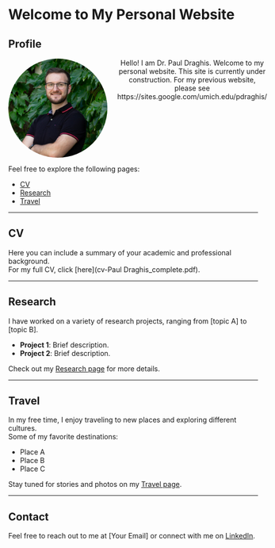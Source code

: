 <!--
<h1 align="Left">Hi 👋, I'm Paul Draghis</h1>
<h3 align="Left">MIT Kavli Postdoctoral Fellow</h3>

<h3 align="left">Connect with me: pdraghis@mit.edu</h3>
<p align="left">
</p>

<h3 align="left">Languages and Tools:</h3>
<p align="left"> <a href="https://www.python.org" target="_blank" rel="noreferrer"> <img src="https://raw.githubusercontent.com/devicons/devicon/master/icons/python/python-original.svg" alt="python" width="40" height="40"/> </a> </p>
//-->


# Welcome to My Personal Website

## Profile
<div style="display: flex; align-items: left;">
  <img src="Draghis_square.jpg" alt="Profile Image" width="200" height="200" style="border-radius:50%; margin-right: 20px;">
  
  <div style="text-align: center;">
    Hello! I am Dr. Paul Draghis. Welcome to my personal website. This site is currently under construction. For my previous website, please see https://sites.google.com/umich.edu/pdraghis/ 
  </div>
</div>



Feel free to explore the following pages:

- [CV](#cv)
- [Research](#research)
- [Travel](#travel)

---

## CV
Here you can include a summary of your academic and professional background.  
For my full CV, click [here](cv-Paul Draghis_complete.pdf).

---

## Research
I have worked on a variety of research projects, ranging from [topic A] to [topic B].  
- **Project 1**: Brief description.
- **Project 2**: Brief description.

Check out my [Research page](#research-page) for more details.

---

## Travel
In my free time, I enjoy traveling to new places and exploring different cultures.  
Some of my favorite destinations:
- Place A
- Place B
- Place C

Stay tuned for stories and photos on my [Travel page](#travel-page).

---

## Contact
Feel free to reach out to me at [Your Email] or connect with me on [LinkedIn](https://www.linkedin.com).
